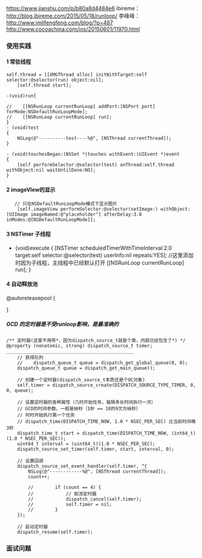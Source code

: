 https://www.jianshu.com/p/b80a8d4484e6
ibireme：http://blog.ibireme.com/2015/05/18/runloop/
李峰峰：http://www.imlifengfeng.com/blog/?p=487
http://www.cocoachina.com/ios/20150601/11970.html

### 使用实践
#### 1 常驻线程
```
self.thread = [[XMGThread alloc] initWithTarget:self selector:@selector(run) object:nil];
    [self.thread start];

-(void)run{

//    [[NSRunLoop currentRunLoop] addPort:[NSPort port] forMode:NSDefaultRunLoopMode];
//    [[NSRunLoop currentRunLoop] run];
}
- (void)test
{
    NSLog(@"----------test----%@", [NSThread currentThread]);
}

- (void)touchesBegan:(NSSet *)touches withEvent:(UIEvent *)event
{
    [self performSelector:@selector(test) onThread:self.thread withObject:nil waitUntilDone:NO];
}
```
#### 2 imageVIew的显示
```
   // 只在NSDefaultRunLoopMode模式下显示图片
    [self.imageView performSelector:@selector(setImage:) withObject:[UIImage imageNamed:@"placeholder"] afterDelay:3.0 inModes:@[NSDefaultRunLoopMode]];
```
#### 3 NSTimer 子线程 
- (void)execute
{
    [NSTimer scheduledTimerWithTimeInterval:2.0 target:self selector:@selector(test) userInfo:nil repeats:YES];
    //这里添加时因为子线程，主线程中已经默认打开
    [[NSRunLoop currentRunLoop] run];
}

#### 4 自动释放池
@autoreleasepool {

 }

##### GCD 的定时器是不受runloop影响，是最准确的
```objc
/** 定时器(这里不用带*，因为dispatch_source_t就是个类，内部已经包含了*) */
@property (nonatomic, strong) dispatch_source_t timer;
_______________________________________________    
    // 获得队列
    //    dispatch_queue_t queue = dispatch_get_global_queue(0, 0);
    dispatch_queue_t queue = dispatch_get_main_queue();
    
    // 创建一个定时器(dispatch_source_t本质还是个OC对象)
    self.timer = dispatch_source_create(DISPATCH_SOURCE_TYPE_TIMER, 0, 0, queue);
    
    // 设置定时器的各种属性（几时开始任务，每隔多长时间执行一次）
    // GCD的时间参数，一般是纳秒（1秒 == 10的9次方纳秒）
    // 何时开始执行第一个任务
    // dispatch_time(DISPATCH_TIME_NOW, 1.0 * NSEC_PER_SEC) 比当前时间晚3秒
    dispatch_time_t start = dispatch_time(DISPATCH_TIME_NOW, (int64_t)(1.0 * NSEC_PER_SEC));
    uint64_t interval = (uint64_t)(1.0 * NSEC_PER_SEC);
    dispatch_source_set_timer(self.timer, start, interval, 0);
    
    // 设置回调
    dispatch_source_set_event_handler(self.timer, ^{
        NSLog(@"------------%@", [NSThread currentThread]);
        count++;
        
        //        if (count == 4) {
        //            // 取消定时器
        //            dispatch_cancel(self.timer);
        //            self.timer = nil;
        //        }
    });
    
    // 启动定时器
    dispatch_resume(self.timer);

```
### 面试问题

